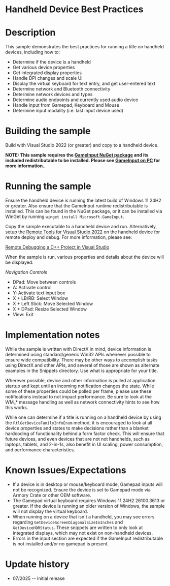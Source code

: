 # Handheld Device Best Practices

# Description

This sample demonstrates the best practices for running a title on handheld devices, including how to:
- Determine if the device is a handheld
- Get various device properties
- Get integrated display properties
- Handle DPI changes and scale UI
- Display the virtual keyboard for text entry, and get user-entered text
- Determine network and Bluetooth connectivity
- Determine network devices and types
- Determine audio endpoints and currently used audio device
- Handle input from Gamepad, Keyboard and Mouse
- Determine input modality (i.e. last input device used)

# Building the sample

Build with Visual Studio 2022 (or greater) and copy to a handheld device.

**NOTE: This sample requires the [GameInput NuGet package](https://www.nuget.org/packages/Microsoft.GameInput) 
and its included redistributable to be installed.  Please see 
[GameInput on PC](https://learn.microsoft.com/gaming/gdk/_content/gc/input/overviews/input-nuget) for more information.**.

# Running the sample

Ensure the handheld device is running the latest build of Windows 11 24H2 or greater.  Also ensure that
the GameInput runtime redistributable is installed.  This can be found in the NuGet package, or
it can be installed via WinGet by running `winget install Microsoft.GameInput`.

Copy the sample executable to a handheld device and run.  Alternatively, setup the
[Remote Tools for Visual Studio 2022](https://visualstudio.microsoft.com/downloads/?cid=learn-onpage-download-cta#remote-tools-for-visual-studio-2022)
on the handheld device for remote deploy and debug.  For more information, please see:

[Remote Debugging a C++ Project in Visual Studio](https://learn.microsoft.com/en-us/visualstudio/debugger/remote-debugging-cpp?view=vs-2022)

When the sample is run, various properties and details about the device will be displayed.

*Navigation Controls*

- DPad: Move between controls
- A: Activate control
- Y: Activate text input box
- X + LB/RB: Select Window
- X + Left Stick: Move Selected Window
- X + DPad: Resize Selected Window
- View: Exit

# Implementation notes

While the sample is written with DirectX in mind, device information is determined
using standard/generic Win32 APIs whenever possible to ensure wide compatibility.
There may be other ways to accomplish tasks using DirectX and other APIs, and several
of those are shown as alternate examples in the Snippets directory.  Use what is
appropriate for your title.

Wherever possible, device and other information is pulled at application startup and
kept until an incoming notification changes the state.  While some of these properties
could be polled per frame, please use these notifications instead to not impact performance.
Be sure to look at the WM_* message handling as well as network connectivity hints
to see how this works.

While one can determine if a title is running on a handheld device by using the
`RtlGetDeviceFamilyInfoEnum` method, it is encouraged to look at all device properties
and states to make decisions rather than a blanket hardcoding of
functionality behind a form factor check.  This will ensure that future devices, and even devices
that are not not handhelds, such as laptops, tablets, and 2-in-1s, also benefit in UI scaling, 
power consumption, and performance characteristics.

# Known Issues/Expectations

- If a device is in desktop or mouse/keyboard mode, Gamepad inputs will not be recognized. Ensure
  the device is set to Gamepad mode via Armory Crate or other OEM software.
- The Gamepad virtual keyboard requires Windows 11 24H2 26100.3613 or greater.  If the device is running
  an older version of Windows, the sample will not display the virtual keyboard.
- When running on a device that isn't a handheld, you may see errors regarding
  `GetDeviceScreenDiagonalSizeInInches` and `GetDeviceHDRStatus`. These snippets are written
  to only look at integrated displays, which may not exist on non-handheld devices.
- Errors in the input section are expected if the GameInput redistributable is not installed and/or
  no gamepad is present.

# Update history

- 07/2025 -- Initial release

